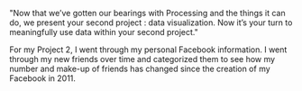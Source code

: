 "Now that we’ve gotten our bearings with Processing and the things it can do, we present your second project : data visualization. Now it’s your turn to meaningfully use data within your second project."

For my Project 2, I went through my personal Facebook information. I went through my new friends over time and categorized them to see how my number and make-up of friends has changed since the creation of my Facebook in 2011. 

